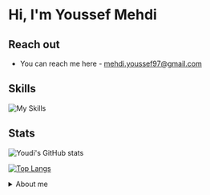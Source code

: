 # Hi, I'm Youssef Mehdi

## Reach out

- You can reach me here - mehdi.youssef97@gmail.com
<!--You can know more about me here - *resume link*-->

## Skills 

![My Skills](https://go-skill-icons.vercel.app/api/icons?i=arch,linux,c,cpp,rust,py,html,css,js)

## Stats

![Youdi's GitHub stats](https://github-readme-stats.vercel.app/api?username=youdi-m&show_icons=true&rank_icon=github&theme=tokyonight)

[![Top Langs](https://github-readme-stats.vercel.app/api/top-langs/?username=youdi-m&layout=donut&theme=tokyonight)](https://github.com/youdi-m/github-readme-stats)

<details>
    <summary> About me </summary>
    I am a cybersecurity enthusiast and Computer Science graduate from the University of Windsor.\n
    With a strong foundation in IT security and a passion for problem-solving, I specialize in threat detection,
    incident response, and vulnerability management. I hold certifications like Google Cybersecurity and CompTIA Security+,
    and I’m skilled in SIEM tools (Splunk, QRadar), scripting (Python, Bash), and compliance frameworks (NIST, PCI-DSS).
    My projects include building automated network scanning and assessment tools to enhance threat detection efficiency
    as well as tools to successfuly penetrate a multitude of systems and help me in Bug Bounty hunting.
</details>